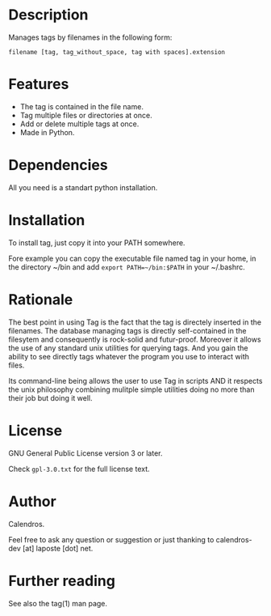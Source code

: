 Description
===========

Manages tags by filenames in the following form:

    filename [tag, tag_without_space, tag with spaces].extension

Features
========

- The tag is contained in the file name.
- Tag multiple files or directories at once.
- Add or delete multiple tags at once.
- Made in Python.

Dependencies
============

All you need is a standart python installation.

Installation
============

To install tag, just copy it into your PATH somewhere.

Fore example you can copy the executable file named tag in your home, in the
directory ~/bin and add `export PATH=~/bin:$PATH` in your ~/.bashrc.

Rationale
=========

The best point in using Tag is the fact that the tag is directely inserted in
the filenames. The database managing tags is directly self-contained in the
filesytem and consequently is rock-solid and futur-proof. Moreover it allows
the use of any standard unix utilities for querying tags. And you gain the
ability to see directly tags whatever the program you use to interact with
files.

Its command-line being allows the user to use Tag in scripts AND it respects
the unix philosophy combining mulitple simple utilities doing no more than
their job but doing it well.

License
=======

GNU General Public License version 3 or later.

Check `gpl-3.0.txt` for the full license text.

Author
======

Calendros.

Feel free to ask any question or suggestion or just thanking to
calendros-dev [at] laposte [dot] net.

Further reading
===============

See also the tag(1) man page.

